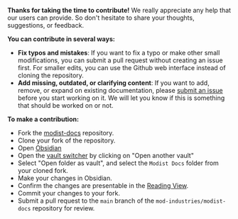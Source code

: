 **Thanks for taking the time to contribute!** We really appreciate any help that our users can provide. So don't hesitate to share your thoughts, suggestions, or feedback.

**You can contribute in several ways:**

* **Fix typos and mistakes**: If you want to fix a typo or make other small modifications, you can submit a pull request without creating an issue first. For smaller edits, you can use the Github web interface instead of cloning the repository.
* **Add missing, outdated, or clarifying content**: If you want to add, remove, or expand on existing documentation, please [submit an issue](https://github.com/mod-industries/modist-docs/issues/new) before you start working on it. We will let you know if this is something that should be worked on or not.

**To make a contribution:**

* Fork the [modist-docs](https://github.com/mod-industries/modist-docs) repository.
* Clone your fork of the repository.
* Open [Obsidian](https://obsidian.md/)
* Open the [vault switcher](https://help.obsidian.md/Files+and+folders/Manage+vaults) by clicking on "Open another vault"
* Select "Open folder as vault", and select the `Modist Docs` folder from your cloned fork.
* Make your changes in Obsidian.
* Confirm the changes are presentable in the [Reading View](https://help.obsidian.md/Editing+and+formatting/Edit+and+preview+Markdown#Editor+views).
* Commit your changes to your fork.
* Submit a pull request to the `main` branch of the `mod-industries/modist-docs` repository for review.

